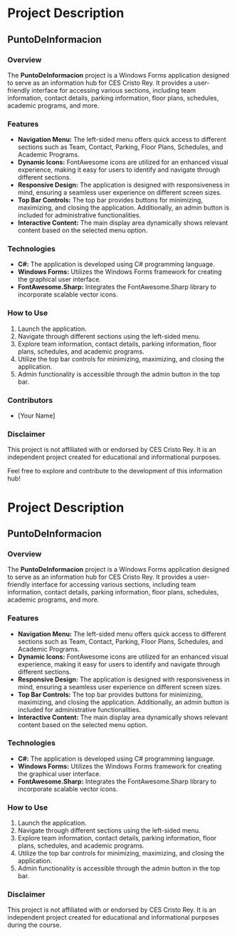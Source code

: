 # Project Description

## PuntoDeInformacion

### Overview
The **PuntoDeInformacion** project is a Windows Forms application designed to serve as an information hub for CES Cristo Rey. It provides a user-friendly interface for accessing various sections, including team information, contact details, parking information, floor plans, schedules, academic programs, and more.

### Features
- **Navigation Menu:** The left-sided menu offers quick access to different sections such as Team, Contact, Parking, Floor Plans, Schedules, and Academic Programs.
- **Dynamic Icons:** FontAwesome icons are utilized for an enhanced visual experience, making it easy for users to identify and navigate through different sections.
- **Responsive Design:** The application is designed with responsiveness in mind, ensuring a seamless user experience on different screen sizes.
- **Top Bar Controls:** The top bar provides buttons for minimizing, maximizing, and closing the application. Additionally, an admin button is included for administrative functionalities.
- **Interactive Content:** The main display area dynamically shows relevant content based on the selected menu option.

### Technologies
- **C#:** The application is developed using C# programming language.
- **Windows Forms:** Utilizes the Windows Forms framework for creating the graphical user interface.
- **FontAwesome.Sharp:** Integrates the FontAwesome.Sharp library to incorporate scalable vector icons.

### How to Use
1. Launch the application.
2. Navigate through different sections using the left-sided menu.
3. Explore team information, contact details, parking information, floor plans, schedules, and academic programs.
4. Utilize the top bar controls for minimizing, maximizing, and closing the application.
5. Admin functionality is accessible through the admin button in the top bar.

### Contributors
- [Your Name]

### Disclaimer
This project is not affiliated with or endorsed by CES Cristo Rey. It is an independent project created for educational and informational purposes.

Feel free to explore and contribute to the development of this information hub!
# Project Description

## PuntoDeInformacion

### Overview
The **PuntoDeInformacion** project is a Windows Forms application designed to serve as an information hub for CES Cristo Rey. It provides a user-friendly interface for accessing various sections, including team information, contact details, parking information, floor plans, schedules, academic programs, and more.

### Features
- **Navigation Menu:** The left-sided menu offers quick access to different sections such as Team, Contact, Parking, Floor Plans, Schedules, and Academic Programs.
- **Dynamic Icons:** FontAwesome icons are utilized for an enhanced visual experience, making it easy for users to identify and navigate through different sections.
- **Responsive Design:** The application is designed with responsiveness in mind, ensuring a seamless user experience on different screen sizes.
- **Top Bar Controls:** The top bar provides buttons for minimizing, maximizing, and closing the application. Additionally, an admin button is included for administrative functionalities.
- **Interactive Content:** The main display area dynamically shows relevant content based on the selected menu option.

### Technologies
- **C#:** The application is developed using C# programming language.
- **Windows Forms:** Utilizes the Windows Forms framework for creating the graphical user interface.
- **FontAwesome.Sharp:** Integrates the FontAwesome.Sharp library to incorporate scalable vector icons.

### How to Use
1. Launch the application.
2. Navigate through different sections using the left-sided menu.
3. Explore team information, contact details, parking information, floor plans, schedules, and academic programs.
4. Utilize the top bar controls for minimizing, maximizing, and closing the application.
5. Admin functionality is accessible through the admin button in the top bar.

### Disclaimer
This project is not affiliated with or endorsed by CES Cristo Rey. It is an independent project created for educational and informational purposes during the course.
